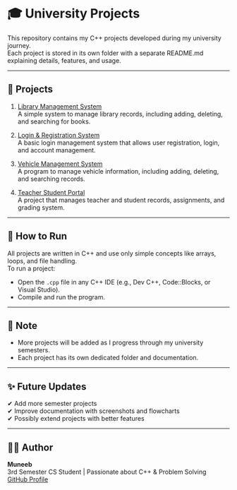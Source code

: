# 🎓 University Projects

This repository contains my C++ projects developed during my university journey.  
Each project is stored in its own folder with a separate README.md explaining details, features, and usage.

---

## 📂 Projects

1. [Library Management System](./library%20management%20system)  
   A simple system to manage library records, including adding, deleting, and searching for books.

2. [Login & Registration System](./login%20and%20registration%20system)  
   A basic login management system that allows user registration, login, and account management.

3. [Vehicle Management System](./vechle%20management%20system)  
   A program to manage vehicle information, including adding, deleting, and searching records.

4. [Teacher Student Portal](./teacher%20student%20portal)  
   A project that manages teacher and student records, assignments, and grading system.

---

## 🚀 How to Run
All projects are written in C++ and use only simple concepts like arrays, loops, and file handling.  
To run a project:

- Open the `.cpp` file in any C++ IDE (e.g., Dev C++, Code::Blocks, or Visual Studio).  
- Compile and run the program.

---

## 📌 Note
- More projects will be added as I progress through my university semesters.  
- Each project has its own dedicated folder and documentation.  

---

## ✨ Future Updates
✔ Add more semester projects  
✔ Improve documentation with screenshots and flowcharts  
✔ Possibly extend projects with better features  

---

## 🧑‍💻 Author
**Muneeb**  
3rd Semester CS Student | Passionate about C++ & Problem Solving  
[GitHub Profile](https://github.com/Muneebnot)


